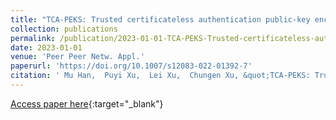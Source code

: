 ```yaml
---
title: "TCA-PEKS: Trusted certificateless authentication public-key encryption with keyword search scheme in cloud storage"
collection: publications
permalink: /publication/2023-01-01-TCA-PEKS-Trusted-certificateless-authentication-public-key-encryption-with-keyword-search-scheme-in-cloud-storage
date: 2023-01-01
venue: 'Peer Peer Netw. Appl.'
paperurl: 'https://doi.org/10.1007/s12083-022-01392-7'
citation: ' Mu Han,  Puyi Xu,  Lei Xu,  Chungen Xu, &quot;TCA-PEKS: Trusted certificateless authentication public-key encryption with keyword search scheme in cloud storage.&quot; Peer Peer Netw. Appl., 2023.'
---
```

[Access paper here](https://doi.org/10.1007/s12083-022-01392-7){:target="_blank"}
